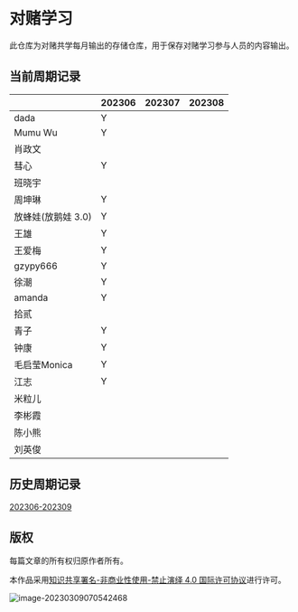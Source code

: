 # 对赌学习

此仓库为对赌共学每月输出的存储仓库，用于保存对赌学习参与人员的内容输出。

## 当前周期记录

|                    | 202306 | 202307 | 202308 |
| ------------------ | ------ | ------ | ------ |
| dada               |  Y      |        |        |
| Mumu Wu            |  Y      |        |        |
| 肖政文             |        |        |        |
| 彗心               |  Y      |        |        |
| 班晓宇             |        |        |        |
| 周坤琳             |  Y      |        |        |
| 放蜂娃(放鹅娃 3.0) |  Y      |        |        |
| 王雄               |  Y      |        |        |
| 王爱梅             | Y       |        |        |
| gzypy666          | Y      |        |        |
| 徐潮              | Y      |        |        |
| amanda            | Y       |        |        |
| 拾贰              |        |        |        |
| 青子              | Y       |        |        |
| 钟康              | Y      |        |        |
| 毛启莹Monica      | Y       |        |        |
| 江志              | Y      |        |        |
| 米粒儿            |        |        |        |
| 李彬霞            |        |        |        |
| 陈小熊            |        |        |        |
| 刘英俊            |        |        |        |

## 历史周期记录

[202306-202309](./202306-202309/00.202306-202309.md)

## 版权

每篇文章的所有权归原作者所有。

本作品采用<a rel="license" href="http://creativecommons.org/licenses/by-nc-nd/4.0/">知识共享署名-非商业性使用-禁止演绎 4.0 国际许可协议</a>进行许可。

![image-20230309070542468](https://github.com/coding-newbies-group/programming-co_creation-docs/blob/main/README.assets/image-20230309070542468.png)